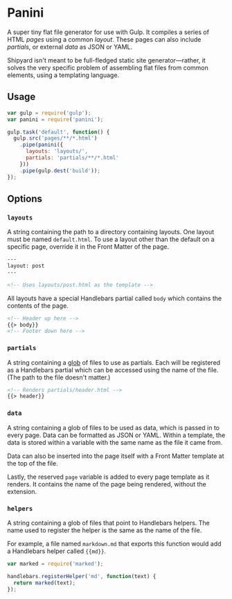 # Panini

A super tiny flat file generator for use with Gulp. It compiles a series of HTML *pages* using a common *layout*. These pages can also include *partials*, or external *data* as JSON or YAML.

Shipyard isn't meant to be full-fledged static site generator&mdash;rather, it solves the very specific problem of assembling flat files from common elements, using a templating language.

## Usage

```js
var gulp = require('gulp');
var panini = require('panini');

gulp.task('default', function() {
  gulp.src('pages/**/*.html')
    .pipe(panini({
      layouts: 'layouts/',
      partials: 'partials/**/*.html'
    }))
    .pipe(gulp.dest('build'));
});
```

## Options

### `layouts`

A string containing the path to a directory containing layouts. One layout must be named `default.html`. To use a layout other than the default on a specific page, override it in the Front Matter of the page.

```html
---
layout: post
---

<!-- Uses layouts/post.html as the template -->
```

All layouts have a special Handlebars partial called `body` which contains the contents of the page.

```html
<!-- Header up here -->
{{> body}}
<!-- Footer down here -->
```

### `partials`

A string containing a [glob](https://github.com/isaacs/node-glob) of files to use as partials. Each will be registered as a Handlebars partial which can be accessed using the name of the file. (The path to the file doesn't matter.)

```html
<!-- Renders partials/header.html -->
{{> header}}
```

### `data`

A string containing a glob of files to be used as data, which is passed in to every page. Data can be formatted as JSON or YAML. Within a template, the data is stored within a variable with the same name as the file it came from.

Data can also be inserted into the page itself with a Front Matter template at the top of the file.

Lastly, the reserved `page` variable is added to every page template as it renders. It contains the name of the page being rendered, without the extension.

### `helpers`

A string containing a glob of files that point to Handlebars helpers. The name used to register the helper is the same as the name of the file.

For example, a file named `markdown.md` that exports this function would add a Handlebars helper called `{{md}}`.

```js
var marked = require('marked');

handlebars.registerHelper('md', function(text) {
  return marked(text);
});
```
